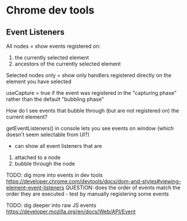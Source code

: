 # Chrome dev tools

## Event Listeners

All nodes = show events registered on:

1. the currently selected element
2. ancestors of the currently selected element

Selected nodes only = show only handlers registered directly on the element you
have selected

useCapture = true if the event was registered in the "capturing phase" rather
than the default "bubbling phase"

How do I see events that bubble through (but are not registered on) the current
element?

getEventListeners() in console lets you see events on window (which doesn't seem
selectable from UI?)

- can show all event listeners that are

1. attached to a node
2. bubble through the node

TODO: dig more into events in dev tools
https://developer.chrome.com/devtools/docs/dom-and-styles#viewing-element-event-listeners
QUESTION: does the order of events match the order they are executed - test by
manually registering some events

TODO: dig deeper into raw JS events
https://developer.mozilla.org/en/docs/Web/API/Event
